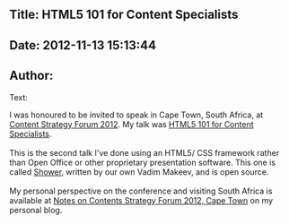 Title: HTML5 101 for Content Specialists
----
Date: 2012-11-13 15:13:44
----
Author: 
----
Text:

I was honoured to be invited to speak in Cape Town, South Africa, at <a href="http://csforum2012.com/">Content Strategy Forum 2012</a>. My talk was <a href="http://people.opera.com/brucel/talks/2012/csforum/">HTML5 101 for Content Specialists</a>. <br/><br/>This is the second talk I&#39;ve done using an HTML5/ CSS framework rather than Open Office or other proprietary presentation software. This one is called <a href="https://github.com/pepelsbey/shower" target="_blank">Shower</a>, written by our own Vadim Makeev, and is open source. <br/><br/>My personal perspective on the conference and visiting South Africa is available at <a href="http://www.brucelawson.co.uk/2012/notes-on-contents-strategy-forum-2012-cape-town/">Notes on Contents Strategy Forum 2012, Cape Town</a> on my personal blog.
